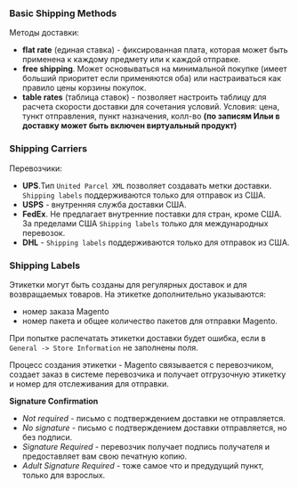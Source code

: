 ### Basic Shipping Methods

Методы доставки:
* __flat rate__ (единая ставка) - фиксированная плата, которая может быть применена к каждому предмету или к каждой отправке. 
* __free shipping__. Может основываться на минимальной покупке (имеет больший приоритет если применяются оба) 
или настраиваться как правило цены корзины покупок.
* __table rates__ (таблица ставок) - позволяет настроить таблицу для расчета скорости доставки для сочетания условий.
Условия: цена, тункт отправления, пункт назначения, колл-во __(по записям Ильи в доставку может быть включен виртуальный продукт)__


### Shipping Carriers

Перевозчики:
* __UPS__.Тип `United Parcel XML` позволяет создавать метки доставки. `Shipping labels` поддерживаются только для отправок из США.
* __USPS__ - внутренняя служба доставки США.
* __FedEx__. Не предлагает внутренние поставки для стран, кроме США. За пределами США `Shipping labels` только для международных перевозок.
* __DHL__ - `Shipping labels` поддерживаются только для отправок из США.


### Shipping Labels

Этикетки могут быть созданы для регулярных доставок и для возвращаемых товаров. На этикетке дополнительно указываются:
* номер заказа Magento
* номер пакета и общее количество пакетов для отправки Magento.

При попытке распечатать этикетки доставки будет ошибка, если в `General -> Store Information` не заполнены поля.

Процесс создания этикетки - Magento связывается с перевозчиком, создает заказ в системе перевозчика и получает 
отгрузочную этикетку и номер для отслеживания для отправки.


__Signature Confirmation__
* _Not required_ - письмо с подтверждением доставки не отправляется.
* _No signature_ - письмо с подтверждением доставки отправляется, но без подписи.
* _Signature Required_ - перевозчик получает подпись получателя и предоставляет вам свою печатную копию.
* _Adult Signature Required_ - тоже самое что и предудущий пункт, только для взрослых.
